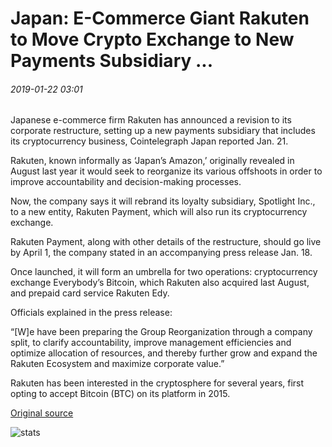 # Japan: E-Commerce Giant Rakuten to Move Crypto Exchange to New Payments Subsidiary ...

###### 2019-01-22 03:01

Japanese e-commerce firm Rakuten has announced a revision to its corporate restructure, setting up a new payments subsidiary that includes its cryptocurrency business, Cointelegraph Japan reported Jan. 21.

Rakuten, known informally as ‘Japan’s Amazon,’ originally revealed in August last year it would seek to reorganize its various offshoots in order to improve accountability and decision-making processes.

Now, the company says it will rebrand its loyalty subsidiary, Spotlight Inc., to a new entity, Rakuten Payment, which will also run its cryptocurrency exchange.

Rakuten Payment, along with other details of the restructure, should go live by April 1, the company stated in an accompanying press release Jan. 18.

Once launched, it will form an umbrella for two operations: cryptocurrency exchange Everybody’s Bitcoin, which Rakuten also acquired last August, and prepaid card service Rakuten Edy.

Officials explained in the press release:

“\[W\]e have been preparing the Group Reorganization through a company split, to clarify accountability, improve management efficiencies and optimize allocation of resources, and thereby further grow and expand the Rakuten Ecosystem and maximize corporate value.”

Rakuten has been interested in the cryptosphere for several years, first opting to accept Bitcoin (BTC) on its platform in 2015.

[Original source](https://cointelegraph.com/news/japan-e-commerce-giant-rakuten-to-move-crypto-exchange-to-new-payments-subsidiary)

![stats](https://c.statcounter.com/11760860/0/a89fa40b/1/ "stats")